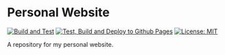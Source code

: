 # Personal Website

[![Build and Test](https://github.com/ethan-mcconkey/personal-website/actions/workflows/dev.yml/badge.svg)](https://github.com/ethan-mcconkey/personal-website/actions/workflows/dev.yml)
[![Test, Build and Deploy to Github Pages](https://github.com/ethan-mcconkey/personal-website/actions/workflows/main.yml/badge.svg)](https://github.com/ethan-mcconkey/personal-website/actions/workflows/main.yml)
[![License: MIT](https://img.shields.io/badge/License-MIT-yellow.svg)](https://opensource.org/licenses/MIT)

A repository for my personal website.

